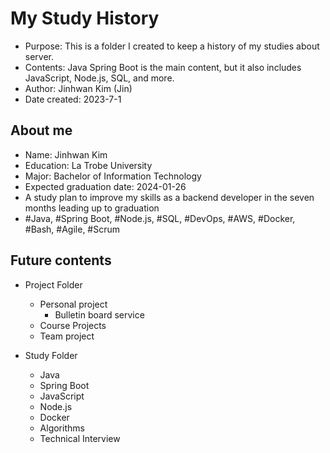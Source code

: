 # My Study History

  * Purpose: This is a folder I created to keep a history of my studies about server.
  * Contents: Java Spring Boot is the main content, but it also includes JavaScript, Node.js, SQL, and more. 
  * Author: Jinhwan Kim (Jin)
  * Date created: 2023-7-1


## About me

 * Name: Jinhwan Kim
 * Education: La Trobe University
 * Major: Bachelor of Information Technology
 * Expected graduation date: 2024-01-26
 * A study plan to improve my skills as a backend developer in the seven months leading up to graduation
 * #Java, #Spring Boot, #Node.js, #SQL, #DevOps, #AWS, #Docker, #Bash, #Agile, #Scrum


## Future contents

  * Project Folder
    - Personal project
      - Bulletin board service
    - Course Projects
    - Team project
    
  * Study Folder
    - Java
    - Spring Boot
    - JavaScript
    - Node.js
    - Docker
    - Algorithms
    - Technical Interview
    
